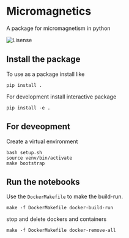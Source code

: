 # Micromagnetics
A package for micromagnetism in python

<!-- ![Python Versions Supported](https://img.shields.io/badge/python-3.8+-blue.svg)
[![Pre-Commit](https://github.com/pablobd/algorithms/actions/workflows/pre-commit.yaml/badge.svg)](https://github.com/pablobd/algorithms/actions/workflows/pre-commit.yaml) -->

![Lisense](https://img.shields.io/github/license/sebastiaagramunt/micromagnetics)

## Install the package

To use as a package install like

```
pip install .
```

For development install interactive package
```
pip install -e .
```

## For deveopment

Create a virtual environment 

```
bash setup.sh
source venv/bin/activate
make bootstrap
```

## Run the notebooks

Use the ```DockerMakefile``` to make the build-run.

```
make -f DockerMakefile docker-build-run
```

stop and delete dockers and containers

```
make -f DockerMakefile docker-remove-all
```